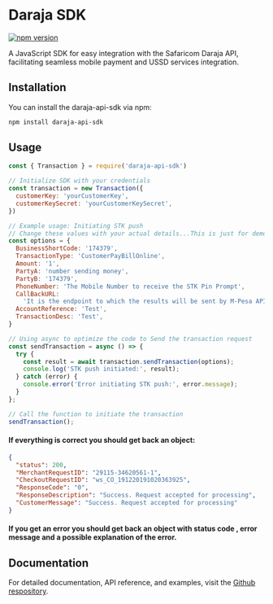 # Daraja SDK

[![npm version](https://img.shields.io/npm/v/daraja-api-sdk.svg?style=flat)](https://www.npmjs.com/package/daraja-api-sdk)

A JavaScript SDK for easy integration with the Safaricom Daraja API, facilitating seamless mobile payment and USSD services integration.

## Installation

You can install the daraja-api-sdk via npm:

```bash
npm install daraja-api-sdk
```

## Usage

```javascript
const { Transaction } = require('daraja-api-sdk')

// Initialize SDK with your credentials
const transaction = new Transaction({
  customerKey: 'yourCustomerKey',
  customerKeySecret: 'yourCustomerKeySecret',
})

// Example usage: Initiating STK push
// Change these values with your actual details...This is just for demo
const options = {
  BusinessShortCode: '174379',
  TransactionType: 'CustomerPayBillOnline',
  Amount: '1',
  PartyA: 'number sending money',
  PartyB: '174379',
  PhoneNumber: 'The Mobile Number to receive the STK Pin Prompt',
  CallBackURL:
    'It is the endpoint to which the results will be sent by M-Pesa API.',
  AccountReference: 'Test',
  TransactionDesc: 'Test',
}

// Using async to optimize the code to Send the transaction request
const sendTransaction = async () => {
  try {
    const result = await transaction.sendTransaction(options);
    console.log('STK push initiated:', result);
  } catch (error) {
    console.error('Error initiating STK push:', error.message);
  }
};

// Call the function to initiate the transaction
sendTransaction();
```

#### If everything is correct you should get back an object:

```json
{
  "status": 200,
  "MerchantRequestID": "29115-34620561-1",
  "CheckoutRequestID": "ws_CO_191220191020363925",
  "ResponseCode": "0",
  "ResponseDescription": "Success. Request accepted for processing",
  "CustomerMessage": "Success. Request accepted for processing"
}
```

#### If you get an error you should get back an object with status code , error message and a possible explanation of the error.

## Documentation

For detailed documentation, API reference, and examples, visit the [Github respository](https://github.com/addyxx-h4ck1/Safaricom-Daraja-SDK).
